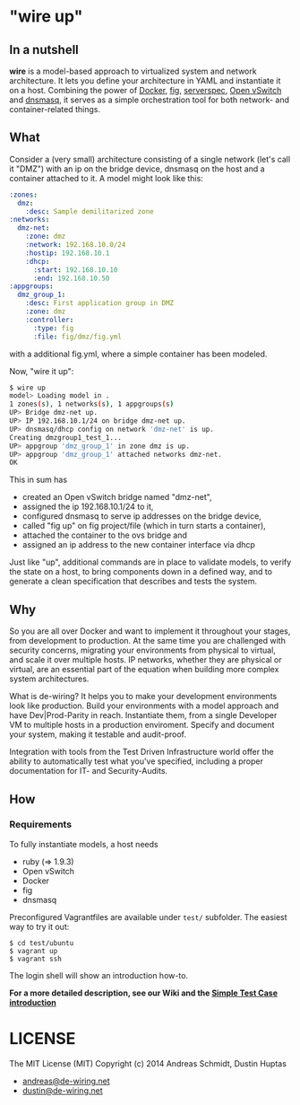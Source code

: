 # "wire up"

## In a nutshell

**wire** is a model-based approach to virtualized system and network architecture.
It lets you define your architecture in YAML and instantiate it on a host. 
Combining the power of [Docker](https://docker.com), [fig](fig.sh), [serverspec](serverspec.org), 
[Open vSwitch](http://openvswitch.org) and [dnsmasq](http://dnsmasq.org), 
it serves as a simple orchestration tool for both network- and container-related things.

## What

Consider a (very small) architecture consisting of a single network (let's call it "DMZ")
with an ip on the bridge device, dnsmasq on the host and a container attached to it. A model 
might look like this:

```yaml
:zones:
  dmz:
    :desc: Sample demilitarized zone
:networks:
  dmz-net:
    :zone: dmz
    :network: 192.168.10.0/24
    :hostip: 192.168.10.1
    :dhcp:
      :start: 192.168.10.10
      :end: 192.168.10.50
:appgroups:
  dmz_group_1:
    :desc: First application group in DMZ
    :zone: dmz
    :controller:
      :type: fig
      :file: fig/dmz/fig.yml
```
with a additional fig.yml, where a simple    container has been modeled. 

Now, "wire it up":

```bash
$ wire up
model> Loading model in .
1 zones(s), 1 networks(s), 1 appgroups(s)
UP> Bridge dmz-net up.
UP> IP 192.168.10.1/24 on bridge dmz-net up.
UP> dnsmasq/dhcp config on network 'dmz-net' is up.
Creating dmzgroup1_test_1...
UP> appgroup 'dmz_group_1' in zone dmz is up.
UP> appgroup 'dmz_group_1' attached networks dmz-net.
OK
```

This in sum has 
* created an Open vSwitch bridge named "dmz-net",
* assigned the ip 192.168.10.1/24 to it,
* configured dnsmasq to serve ip addresses on the bridge device,
* called "fig up" on fig project/file (which in turn starts a container),
* attached the container to the ovs bridge and
* assigned an ip address to the new container interface via dhcp

Just like "up", additional commands are in place to validate models, to verify
the state on a host, to bring components down in a defined way, and to generate
a clean specification that describes and tests the system.

## Why

So you are all over Docker and want to implement it throughout your stages, from 
development to production. At the same time you are challenged with security concerns, 
migrating your environments from physical to virtual, and scale it over multiple
hosts. IP networks, whether they are physical or virtual, are an essential part of
the equation when building more complex system architectures.

What is de-wiring? It helps you to make your development environments look like production. 
Build your environments with a model approach and have Dev|Prod-Parity in reach. 
Instantiate them, from a single Developer VM to multiple hosts in a production enviroment. 
Specify and document your system, making it testable and audit-proof. 

Integration with tools 
from the Test Driven Infrastructure world offer the ability to automatically test what 
you've specified, including a proper documentation for IT- and Security-Audits.

## How

### Requirements

To fully instantiate models, a host needs

* ruby (=> 1.9.3)
* Open vSwitch
* Docker
* fig
* dnsmasq

Preconfigured Vagrantfiles are available under `test/` subfolder. The easiest way to try
it out:

```
$ cd test/ubuntu
$ vagrant up
$ vagrant ssh
```

The login shell will show an introduction how-to. 

**For a more detailed description, see our Wiki and the 
[Simple Test Case introduction](https://github.com/de-wiring/wire/wiki/SimpleTestCase)**

 
# LICENSE

The MIT License (MIT) Copyright (c) 2014 Andreas Schmidt, Dustin Huptas

* andreas@de-wiring.net
* dustin@de-wiring.net
